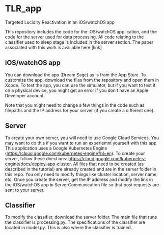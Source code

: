 # TLR_app
Targeted Lucidity Reactivation in an iOS/watchOS app

This repository includes the code for the iOS/watchOS application, and the code for the server used for data processing. All code relating to the classifier used to sleep stage is included in the server section. The paper associated with this work is available here [link]

## iOS/watchOS app
You can download the app (Dream Sage) as is from the App Store. To customize the app, download the files from the repository and open them in Xcode. To test the app, you can use the simulator, but if you want to test it on a physical device, you might get an error if you don't have an Apple Developer account. 

Note that you might need to change a few things in the code such as filepaths and the IP address for your server (if you create a different one). 

## Server
To create your own server, you will need to use Google Cloud Services. You may want to do this if you want to run an experiemnt yourself with this app. This application uses a Google Kubernetes Engine (https://cloud.google.com/kubernetes-engine?hl=en). To create your server, follow these directions: https://cloud.google.com/kubernetes-engine/docs/deploy-app-cluster. All files that need to be created (as described in the tutorial) are already created and are in the server folder in this repo. You only need to modify things like cluster location, server name, etc. Once you create the server, get the IP address and modify the link in the iOS/watchOS app in ServerCommunication file so that post requests are sent to your server. 

## Classifier
To modify the classifier, download the server folder. The main file that runs the classifier is processing.py. The specifications of the classifier are located in model.py. This is also where the classifier is trained. 
